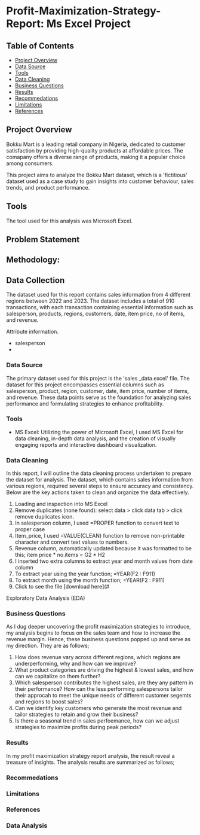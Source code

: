 # Profit-Maximization-Strategy-Report: Ms Excel Project

## Table of Contents

- [Project Overview](#project-overview)
- [Data Source](#data-source)
- [Tools](#tools)
- [Data Cleaning](#data-cleaning)
- [Business Questions](#business-questions)
- [Results](#results) 
- [Recommedations](#recommedations)
- [Limitations](#limitations)
- [References](#references)

## Project Overview

Bokku Mart is a leading retail company in Nigeria, dedicated to customer satisfaction by providing high-quality products at affordable prices. 
The comapany offers a diverse range of products, making it a popular choice among consumers. 

This project aims to analyze the Bokku Mart dataset, which is a 'fictitious' dataset used as a case study to gain insights into customer behaviour, sales trends, and product performance.

## Tools
The tool used for this analysis was Microsoft Excel.

## Problem Statement 


## Methodology:

## Data Collection

The dataset used for this report contains sales information from 4 different regions between 2022 and 2023. The dataset includes a total of 910 transactions, with each transaction containing essential information such as salesperson, products, regions, customers, date, item price, no of items, and revenue. 

Attribute information. 
- salesperson
- 

### Data Source

The primary dataset used for this project is the 'sales _data.excel' file. The dataset for this project encompasses essential columns such as salesperson, product, region, customer, date, item price, number of items, and revenue. These data points serve as the foundation for analyzing sales performance and formulating strategies to enhance profitability. 

### Tools

- MS Excel: Utilizing the power of Microsoft Excel, I used MS Excel for data cleaning, in-depth data analysis, and the creation of visually engaging reports and interactive dashboard visualization.

### Data Cleaning
In this report, I will outline the data cleaning process undertaken to prepare the dataset for analysis. The dataset, which contains sales information from various regions, required several steps to ensure accuracy and consistency. Below are the key actions taken to clean and organize the data effectively. 

 1. Loading and inspection into MS Excel
2.  Remove duplicates (none found): select data > click data tab > click  remove duplicates icon.
3.  In salesperson column, I used =PROPER function to convert text to proper case
4.  Item_price, I used =VALUE(CLEAN) function to remove non-printable character and convert text values to numbers.
5.  Revenue column, automatically updated because it was formatted to be this; item price * no.items = G2 * H2 
6.  I inserted two extra columns to extract year and month values from date column 
7.  To extract year using the year function; =YEAR(F2 : F911)
8.  To extract month using the month function; =YEAR(F2 : F911)
9.  Click to see the file [download here](#

Exploratory Data Analysis (EDA)


### Business Questions  
As I dug deeper uncovering the profit maximization strategies to introduce, my analysis begins to focus on the sales team and how to increase the revenue margin. Hence, these business questions popped up and  serve as my direction. They are as follows;

1. How does revenue vary across different regions, which regions are underperforming, why and how can we improve?
2. What product categories are driving the highest & lowest sales, and how can we capitalize on them further?
3. Which salesperson contributes the highest sales, are they any pattern in their performance? How can the less performing salespersons tailor their approcah to meet the unique needs of different customer segemts and regions to boost sales?
4. Can we identify key customers who generate the most revenue and tailor strategies to retain and grow their business?
5. Is there a seasonal trend in sales perfoemance, how can we adjust strategies to maximize profits during peak periods?

### Results

In my profit maximization strategy report analysis, the result reveal a treasure of insights. The analysis results are summarized as follows; 

### Recommedations 

### Limitations 

### References 



### Data Analysis 
